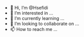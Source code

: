 - 👋 Hi, I’m @Hsefidi
- 👀 I’m interested in ...
- 🌱 I’m currently learning ...
- 💞️ I’m looking to collaborate on ...
- 📫 How to reach me ...

<!---
Hsefidi/Hsefidi is a ✨ special ✨ repository because its `README.md` (this file) appears on your GitHub profile.
You can click the Preview link to take a look at your changes.
--->

